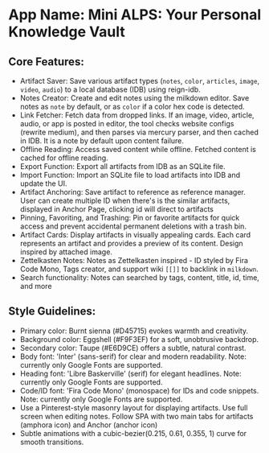 # **App Name**: Mini ALPS: Your Personal Knowledge Vault

## Core Features:

- Artifact Saver: Save various artifact types (`notes`, `color`, `articles`, `image`, `video`, `audio`) to a local database (IDB) using reign-idb.
- Notes Creator: Create and edit notes using the milkdown editor. Save notes as `note` by default, or as `color` if a color hex code is detected.
- Link Fetcher: Fetch data from dropped links. If an image, video, article, audio, or app is posted in editor, the tool checks website configs (rewrite medium), and then parses via mercury parser, and then cached in IDB. It is a note by default upon content failure.
- Offline Reading: Access saved content while offline. Fetched content is cached for offline reading.
- Export Function: Export all artifacts from IDB as an SQLite file.
- Import Function: Import an SQLite file to load artifacts into IDB and update the UI.
- Artifact Anchoring: Save artifact to reference as reference manager. User can create multiple ID when there's is the similar artifacts, displayed in Anchor Page, clicking id will direct to artifacts
- Pinning, Favoriting, and Trashing: Pin or favorite artifacts for quick access and prevent accidental permanent deletions with a trash bin.
- Artifact Cards: Display artifacts in visually appealing cards. Each card represents an artifact and provides a preview of its content. Design inspired by attached image.
- Zettelkasten Notes: Notes as Zettelkasten inspired - ID styled by Fira Code Mono, Tags creator, and support wiki `[[]]` to backlink in `milkdown`.
- Search functionality: Notes can searched by tags, content, title, id, time, and more

## Style Guidelines:

- Primary color: Burnt sienna (#D45715) evokes warmth and creativity.
- Background color: Eggshell (#F9F3EF) for a soft, unobtrusive backdrop.
- Secondary color: Taupe (#E6D9CE) offers a subtle, natural contrast.
- Body font: 'Inter' (sans-serif) for clear and modern readability. Note: currently only Google Fonts are supported.
- Heading font: 'Libre Baskerville' (serif) for elegant headlines. Note: currently only Google Fonts are supported.
- Code/ID font: 'Fira Code Mono' (monospace) for IDs and code snippets. Note: currently only Google Fonts are supported.
- Use a Pinterest-style masonry layout for displaying artifacts. Use full screen when editing notes. Follow SPA with two main tabs for artifacts (amphora icon) and Anchor (anchor icon)
- Subtle animations with a cubic-bezier(0.215, 0.61, 0.355, 1) curve for smooth transitions.